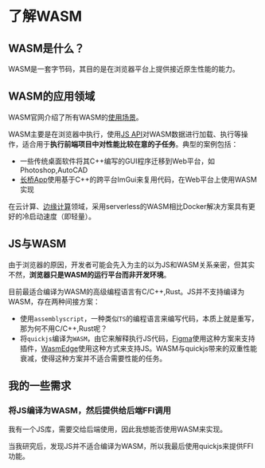 # 了解WASM

## WASM是什么？

WASM是一套字节码，其目的是在浏览器平台上提供接近原生性能的能力。

## WASM的应用领域

WASM官网介绍了所有WASM的[使用场景](https://webassembly.org/docs/use-cases/)。

WASM主要是在浏览器中执行，使用[JS API](https://developer.mozilla.org/en-US/docs/WebAssembly/Using_the_JavaScript_API)对WASM数据进行加载、执行等操作，适合用于**执行前端项目中对性能比较在意的子任务**。典型的案例包括：

- 一些传统桌面软件将其C++编写的GUI程序迁移到Web平台，如Photoshop,AutoCAD
- [长桥App](https://mp.weixin.qq.com/s/-_NLEbonjEl1F2kyA0yx_A)使用基于C++的跨平台ImGui来复用代码，在Web平台上使用WASM实现

在云计算、[边缘计算](https://unbug.github.io/Pushing-Serverless-to-the-Edge-with-WebAssembly-Runtimes/)领域，采用serverless的WASM相比Docker解决方案具有更好的冷启动速度（即轻量）。

## JS与WASM

由于浏览器的原因，开发者可能会先入为主的以为JS和WASM关系亲密，但其实不然，**浏览器只是WASM的运行平台而非开发环境**。

目前最适合编译为WASM的高级编程语言有C/C++,Rust。JS并不支持编译为WASM，存在两种间接方案：

- 使用`assemblyscript`，一种类似`TS`的编程语言来编写代码，本质上就是重写，那为何不用C/C++,Rust呢？
- 将`quickjs`编译为`WASM`，由它来解释执行JS代码，[Figma](https://www.reddit.com/r/WebAssembly/comments/kjk7t5/comment/ggypnip/?utm_source=share&utm_medium=web2x&context=3)使用这种方案来支持插件，[WasmEdge](https://github.com/WasmEdge/WasmEdge)使用这种方式来支持JS。WASM与quickjs带来的双重性能衰减，使得这种方案并不适合需要性能的任务。

## 我的一些需求

### 将JS编译为WASM，然后提供给后端FFI调用

我有一个JS库，需要交给后端使用，因此我想能否使用WASM来实现。

当我研究后，发现JS并不适合编译为WASM，所以我最后使用quickjs来提供FFI功能。
